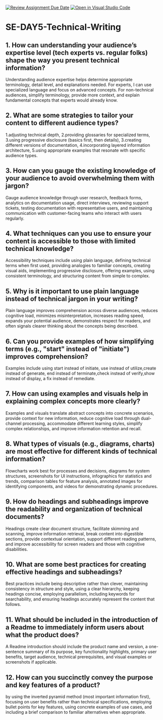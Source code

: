 [![Review Assignment Due Date](https://classroom.github.com/assets/deadline-readme-button-22041afd0340ce965d47ae6ef1cefeee28c7c493a6346c4f15d667ab976d596c.svg)](https://classroom.github.com/a/zsAR-pyY)
[![Open in Visual Studio Code](https://classroom.github.com/assets/open-in-vscode-2e0aaae1b6195c2367325f4f02e2d04e9abb55f0b24a779b69b11b9e10269abc.svg)](https://classroom.github.com/online_ide?assignment_repo_id=18390436&assignment_repo_type=AssignmentRepo)
# SE-DAY5-Technical-Writing
## 1. How can understanding your audience’s expertise level (tech experts vs. regular folks) shape the way you present technical information?
Understanding audience expertise helps determine appropriate terminology, detail level, and explanations needed. For experts, I can use specialized language and focus on advanced concepts. For non-technical audiences, simplify terminology, provide more context, and explain fundamental concepts that experts would already know.
## 2. What are some strategies to tailor your content to different audience types?
1.adjusting technical depth,
2.providing glossaries for specialized terms,
3.using progressive disclosure (basics first, then details), 
3.creating different versions of documentation,
4.incorporating layered information architecture,
5.using appropriate examples that resonate with specific audience types.
## 3. How can you gauge the existing knowledge of your audience to avoid overwhelming them with jargon?
Gauge audience knowledge through user research, feedback forms, analytics on documentation usage, direct interviews, reviewing support tickets, testing documentation with representative users, and maintaining communication with customer-facing teams who interact with users regularly.
## 4. What techniques can you use to ensure your content is accessible to those with limited technical knowledge?
Accessibility techniques include using plain language, defining technical terms when first used, providing analogies to familiar concepts, creating visual aids, implementing progressive disclosure, offering examples, using consistent terminology, and structuring content from simple to complex.
## 5. Why is it important to use plain language instead of technical jargon in your writing?
Plain language improves comprehension across diverse audiences, reduces cognitive load, minimizes misinterpretation, increases reading speed, expands your potential audience, demonstrates respect for readers, and often signals clearer thinking about the concepts being described.
## 6. Can you provide examples of how simplifying terms (e.g., "start" instead of "initiate") improves comprehension?
Examples include using start instead of initiate, use instead of utilize,create instead of generate, end instead of terminate,check instead of verify,show instead of display, a fix instead of remediate.
## 7. How can using examples and visuals help in explaining complex concepts more clearly?
Examples and visuals translate abstract concepts into concrete scenarios, provide context for new information, reduce cognitive load through dual-channel processing, accommodate different learning styles, simplify complex relationships, and improve information retention and recall.
## 8. What types of visuals (e.g., diagrams, charts) are most effective for different kinds of technical information?
Flowcharts work best for processes and decisions, diagrams for system structures, screenshots for UI instructions, infographics for statistics and trends, comparison tables for feature analysis, annotated images for identifying components, and videos for demonstrating dynamic procedures.
## 9. How do headings and subheadings improve the readability and organization of technical documents?
Headings create clear document structure, facilitate skimming and scanning, improve information retrieval, break content into digestible sections, provide contextual orientation, support different reading patterns, and improve accessibility for screen readers and those with cognitive disabilities.
## 10. What are some best practices for creating effective headings and subheadings?
Best practices include being descriptive rather than clever, maintaining consistency in structure and style, using a clear hierarchy, keeping headings concise, employing parallelism, including keywords for searchability, and ensuring headings accurately represent the content that follows.
## 11. What should be included in the introduction of a Readme to immediately inform users about what the product does?
A Readme introduction should include the product name and version, a one-sentence summary of its purpose, key functionality highlights, primary user benefits, target audience, technical prerequisites, and visual examples or screenshots if applicable.
## 12. How can you succinctly convey the purpose and key features of a product?
by using the inverted pyramid method (most important information first), focusing on user benefits rather than technical specifications, employing bullet points for key features, using concrete examples of use cases, and including a brief comparison to familiar alternatives when appropriate.
